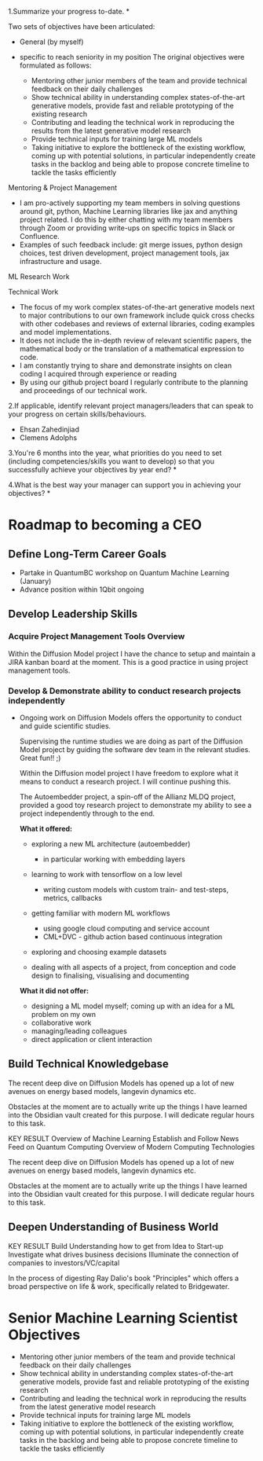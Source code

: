 1.Summarize your progress to-date. *

Two sets of objectives have been articulated:

- General (by myself)



- specific to reach seniority in my position
	The original objectives were formulated as follows:
	- Mentoring other junior members of the team and provide technical feedback on their daily challenges
	- Show technical ability in understanding complex states-of-the-art generative models, provide fast and reliable prototyping of the existing research
	- Contributing and leading the technical work in reproducing the results from the latest generative model research
	- Provide technical inputs for training large ML models
	- Taking initiative to explore the bottleneck of the existing workflow, coming up with potential solutions, in particular independently create tasks in the backlog and being able to propose concrete timeline to tackle the tasks efficiently

Mentoring & Project Management

- I am pro-actively supporting my team members in solving questions around git, python, Machine Learning libraries like jax and anything project related. I do this by either chatting with my team members through Zoom or providing write-ups on specific topics in Slack or Confluence.
- Examples of such feedback include: git merge issues, python design choices, test driven development, project management tools, jax infrastructure and usage.
		
ML Research Work

Technical Work
- The focus of my work complex states-of-the-art generative models next to major contributions to our own framework include quick cross checks with other codebases and reviews of external libraries, coding examples and model implementations.
- It does not include the in-depth review of relevant scientific papers, the mathematical body or the translation of a mathematical expression to code. 
- I am constantly trying to share and demonstrate insights on clean coding I acquired through experience or reading 
- By using our github project board I regularly contribute to the planning and proceedings of our technical work. 




2.If applicable, identify relevant project managers/leaders that can speak to your progress on certain skills/behaviours.
- Ehsan Zahedinjiad
- Clemens Adolphs


3.You're 6 months into the year, what priorities do you need to set (including competencies/skills you want to develop) so that you successfully achieve your objectives by year end? *


4.What is the best way your manager can support you in achieving your objectives? *



# Roadmap to becoming a CEO
## Define Long-Term Career Goals
- Partake in QuantumBC workshop on Quantum Machine Learning (January)
- Advance position within 1Qbit ongoing

## Develop Leadership Skills
### Acquire Project Management Tools Overview

Within the Diffusion Model project I have the chance to setup and maintain a JIRA kanban board at the moment. This is a good practice in using project management tools.

### Develop & Demonstrate ability to conduct research projects independently

-   Ongoing work on Diffusion Models offers the opportunity to conduct and guide scientific studies.
    
    
    Supervising the runtime studies we are doing as part of the Diffusion Model project by guiding the software dev team in the relevant studies. Great fun!! ;)

    
    Within the Diffusion model project I have freedom to explore what it means to conduct a research project. I will continue pushing this.
    
    The Autoembedder project, a spin-off of the Allianz MLDQ project, provided a good toy research project to demonstrate my ability to see a project independently through to the end.  
          
    **What it offered:**
    
    -   exploring a new ML architecture (autoembedder)
        
        -   in particular working with embedding layers
    -   learning to work with tensorflow on a low level
        
        -   writing custom models with custom train- and test-steps, metrics, callbacks
    -   getting familiar with modern ML workflows
        
        -   using google cloud computing and service account
        -   CML+DVC - github action based continuous integration
    -   exploring and choosing example datasets
        
    -   dealing with all aspects of a project, from conception and code design to finalising, visualising and documenting
        
    
    **What it did not offer:**
    
    -   designing a ML model myself; coming up with an idea for a ML problem on my own
    -   collaborative work
    -   managing/leading colleagues
    -   direct application or client interaction



## Build Technical Knowledgebase
The recent deep dive on Diffusion Models has opened up a lot of new avenues on energy based models, langevin dynamics etc.

Obstacles at the moment are to actually write up the things I have learned into the Obsidian vault created for this purpose. I will dedicate regular hours to this task.

KEY RESULT
Overview of Machine Learning
Establish and Follow News Feed on Quantum Computing
Overview of Modern Computing Technologies

The recent deep dive on Diffusion Models has opened up a lot of new avenues on energy based models, langevin dynamics etc.

Obstacles at the moment are to actually write up the things I have learned into the Obsidian vault created for this purpose. I will dedicate regular hours to this task.


## Deepen Understanding of Business World
KEY RESULT
Build Understanding how to get from Idea to Start-up
Investigate what drives business decisions
Illuminate the connection of companies to investors/VC/capital

In the process of digesting Ray Dalio's book "Principles" which offers a broad perspective on life & work, specifically related to Bridgewater.


# Senior Machine Learning Scientist Objectives

-   Mentoring other junior members of the team and provide technical feedback on their daily challenges
-   Show technical ability in understanding complex states-of-the-art generative models, provide fast and reliable prototyping of the existing research
-   Contributing and leading the technical work in reproducing the results from the latest generative model research
-   Provide technical inputs for training large ML models
-   Taking initiative to explore the bottleneck of the existing workflow, coming up with potential solutions, in particular independently create tasks in the backlog and being able to propose concrete timeline to tackle the tasks efficiently